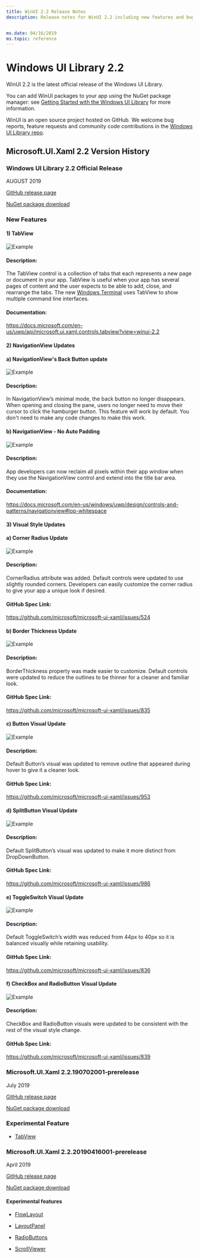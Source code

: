 ```yaml
---
title: WinUI 2.2 Release Notes
description: Release notes for WinUI 2.2 including new features and bugfixes.


ms.date: 04/16/2019
ms.topic: reference
---
```


# Windows UI Library 2.2

WinUI 2.2 is the latest official release of the Windows UI Library. 

You can add WinUI packages to your app using the NuGet package manager: see [Getting Started with the Windows UI Library](../getting-started.md) for more information.

WinUI is an open source project hosted on GitHub. We welcome bug reports, feature requests and community code contributions in the [Windows UI Library repo](https://aka.ms/winui).

## Microsoft.UI.Xaml 2.2 Version History

### Windows UI Library 2.2 Official Release

AUGUST 2019

[GitHub release page](https://github.com/microsoft/microsoft-ui-xaml/releases)

[NuGet package download](https://www.nuget.org/packages/Microsoft.UI.Xaml)

### New Features

#### 1) TabView

![Example](../images/tabview-gif.gif)

#### Description: 
The TabView control is a collection of tabs that each represents a new page or document in your app. TabView is useful when your app has several pages of content and the user expects to be able to add, close, and rearrange the tabs. The new [Windows Terminal](https://github.com/Microsoft/Terminal) uses TabView to show multiple command line interfaces. 

#### Documentation:  
https://docs.microsoft.com/en-us/uwp/api/microsoft.ui.xaml.controls.tabview?view=winui-2.2

#### 2) NavigationView Updates

#### a) NavigationView's Back Button update

![Example](../images/navigationview-back-button.gif)

#### Description: 
In NavigationView’s minimal mode, the back button no longer disappears. When opening and closing the pane, users no longer need to move their cursor to click the hamburger button. This feature will work by default. You don't need to make any code changes to make this work.

#### b) NavigationView - No Auto Padding

![Example](../images/navigationview-no-auto-padding.png)

#### Description: 
App developers can now reclaim all pixels within their app window when they use the NavigationView control and extend into the title bar area.

#### Documentation:  
https://docs.microsoft.com/en-us/windows/uwp/design/controls-and-patterns/navigationview#top-whitespace

#### 3) Visual Style Updates

#### a) Corner Radius Update

![Example](../images/corner-radius.png)

#### Description: 
CornerRadius attribute was added. Default controls were updated to use slightly rounded corners. Developers can easily customize the corner radius to give your app a unique look if desired.

#### GitHub Spec Link:  
https://github.com/microsoft/microsoft-ui-xaml/issues/524

#### b) Border Thickness Update

![Example](../images/border-thickness.png)

#### Description: 
BorderThickness property was made easier to customize. Default controls were updated to reduce the outlines to be thinner for a cleaner and familiar look.

#### GitHub Spec Link:  
https://github.com/microsoft/microsoft-ui-xaml/issues/835

#### c) Button Visual Update

![Example](../images/button-hover-visual-update.png)

#### Description: 
Default Button’s visual was updated to remove outline that appeared during hover to give it a cleaner look.

#### GitHub Spec Link:  
https://github.com/microsoft/microsoft-ui-xaml/issues/953

#### d) SplitButton Visual Update

![Example](../images/splitbutton-visual-update.png)

#### Description: 
Default SplitButton’s visual was updated to make it more distinct from DropDownButton.

#### GitHub Spec Link: 
https://github.com/microsoft/microsoft-ui-xaml/issues/986

#### e) ToggleSwitch Visual Update

![Example](../images/toggleswitch-update.png)

#### Description: 
Default ToggleSwitch’s width was reduced from 44px to 40px so it is balanced visually while retaining usability.

#### GitHub Spec Link: 
https://github.com/microsoft/microsoft-ui-xaml/issues/836

#### f) CheckBox and RadioButton Visual Update

![Example](../images/checkbox-radiobutton.png)

#### Description: 
CheckBox and RadioButton visuals were updated to be consistent with the rest of the visual style change.

#### GitHub Spec Link: 
https://github.com/microsoft/microsoft-ui-xaml/issues/839


### Microsoft.UI.Xaml 2.2.190702001-prerelease

July 2019

[GitHub release page](https://github.com/microsoft/microsoft-ui-xaml/releases/tag/v2.2.190702001-prerelease)

[NuGet package download](https://www.nuget.org/packages/Microsoft.UI.Xaml/2.2.190702001-prerelease)

### Experimental Feature

* [TabView](https://docs.microsoft.com/en-us/uwp/api/microsoft.ui.xaml.controls.tabview?view=winui-2.2)

### Microsoft.UI.Xaml 2.2.20190416001-prerelease

April 2019

[GitHub release page](https://github.com/Microsoft/microsoft-ui-xaml/releases/tag/v2.2.190416008-prerelease)

[NuGet package download](https://www.nuget.org/packages/Microsoft.UI.Xaml/2.2.190416008-prerelease)

#### Experimental features

* [FlowLayout](https://docs.microsoft.com/uwp/api/microsoft.ui.xaml.controls.flowlayout)

* [LayoutPanel](https://docs.microsoft.com/uwp/api/microsoft.ui.xaml.controls.layoutpanel)

* [RadioButtons](https://docs.microsoft.com/uwp/api/microsoft.ui.xaml.controls.radiobuttons)

* [ScrollViewer](https://docs.microsoft.com/uwp/api/microsoft.ui.xaml.controls.scrollviewer)
